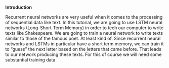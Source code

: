 <b>Introduction</b>


Recurrent neural networks are very useful when it comes to the processing of sequential data like text. In this tutorial, we are going to use LSTM neural networks (Long-Short-Term Memory) in order to tech our computer to write texts like Shakespeare.
We are going to train a neural network to write texts similar to those of the famous poet. At least kind of. Since recurrent neural networks and LSTMs in particular have a short term memory, we can train it to “guess” the next letter based on the letters that came before. That leads to our network producing these texts. For this of course we will need some substantial training data.
